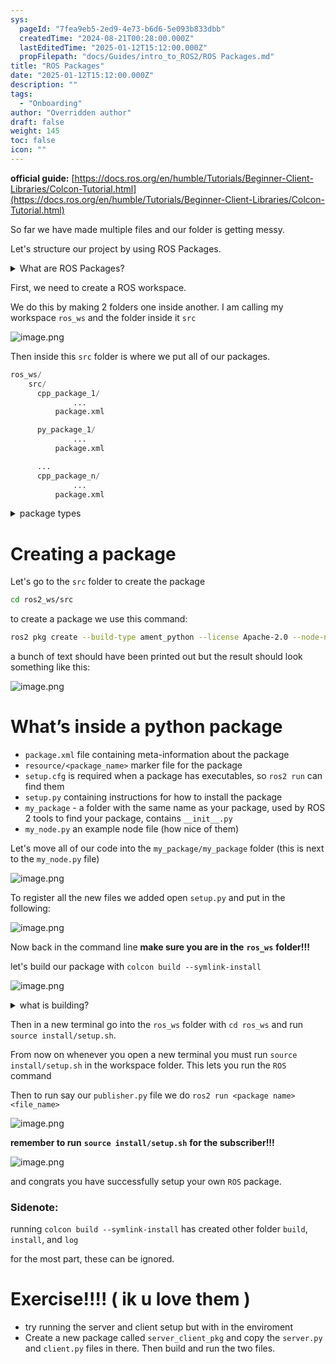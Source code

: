 ```yaml
---
sys:
  pageId: "7fea9eb5-2ed9-4e73-b6d6-5e093b833dbb"
  createdTime: "2024-08-21T00:28:00.000Z"
  lastEditedTime: "2025-01-12T15:12:00.000Z"
  propFilepath: "docs/Guides/intro_to_ROS2/ROS Packages.md"
title: "ROS Packages"
date: "2025-01-12T15:12:00.000Z"
description: ""
tags:
  - "Onboarding"
author: "Overridden author"
draft: false
weight: 145
toc: false
icon: ""
---
```


**official guide:** [https://docs.ros.org/en/humble/Tutorials/Beginner-Client-Libraries/Colcon-Tutorial.html](https://docs.ros.org/en/humble/Tutorials/Beginner-Client-Libraries/Colcon-Tutorial.html)

So far we have made multiple files and our folder is getting messy.

Let's structure our project by using ROS Packages.

<details>

<summary>What are ROS Packages?</summary>

ROS Packages are, as the name implies, packages of code that are highly sharable between ROS developers.

They consist of a folder, `package.xml` file, and source code

```python
      cpp_package_1/
		      ... imagine much code files here ..
          package.xml
```

</details>

First, we need to create a ROS workspace.

We do this by making 2 folders one inside another. I am calling my workspace `ros_ws` and the folder inside it `src`

![image.png](https://prod-files-secure.s3.us-west-2.amazonaws.com/d518164a-d88e-44d1-a4ee-3adb3bd8bce0/70706947-fd18-4537-a67b-e12946812d31/image.png?X-Amz-Algorithm=AWS4-HMAC-SHA256&X-Amz-Content-Sha256=UNSIGNED-PAYLOAD&X-Amz-Credential=ASIAZI2LB4663KNTJAT4%2F20250317%2Fus-west-2%2Fs3%2Faws4_request&X-Amz-Date=20250317T220801Z&X-Amz-Expires=3600&X-Amz-Security-Token=IQoJb3JpZ2luX2VjEPb%2F%2F%2F%2F%2F%2F%2F%2F%2F%2FwEaCXVzLXdlc3QtMiJHMEUCIQC40rPCOC6dlZ%2FYT2i%2FNbpucp0G28QQIloR3ePv8gyhYgIgX18nOrkc6yA%2B%2FbQxUzLv1NsCZdF9yMBbOdNu4q6Fncwq%2FwMIThAAGgw2Mzc0MjMxODM4MDUiDIWkqaTj2viNFuOwyCrcA9ZEZ%2BcuI7Mky6pGBA1aqQ7wlsHckVRZOFrYtMm0QWbbAvFlxb0Lhbaf%2FLPGIkn9qitd32ZiBsr1i30OQqXURLCHTZVZx89m8S2TY%2FlKHom9tO84yPdTZnH9vH1ALXnBhP0vigMg08bLAViX9a2CaKGaSBdGnKkqDnbDTeYAPcEjV83kQFC0J3eKkG9F2FFWSKllIxQ4idb7gabJ%2B%2BP1laR7noHCmq54HVxEQljOwdu702up6Z%2FQy%2Fa1YLXkQS%2BtkC4HbEN6K2OiLGgRsb3twINsVrl2Fg7nmzzcjAYUpjiX5t2FGmc9TlkbiI51CcblKGgUutjZEGSP9Ggsx53pxYZAlNSzZqy%2B%2BFWYbJPf9bGWhuR3IJDXVCcXLXeZI8g%2BUPZ%2Ba0FF%2B9sxaF8iIsfwAvUChVuGU7fsYyplJFKI9J2JdQ%2B%2Fw5T8lN3E08YOyDOLjgU3%2BnTuXDUuQkoeMQys8pyZ6ci5Nx%2B2MxOHIuuVszO37opqneNclfpemteMZDhB1sNTRi8WVqJnv1lO8kPg%2BQkDzTcCmktb2CYuFkVGu2P5xv0ftyL5dsPQRboNSNiU421PdHKcaSVs0j5S%2BJMaayW2XPX17umVb3SW05kkm9aQE7INLSujpvlLwSsWMLOj4r4GOqUBLLVcmZNwBA1NtmQ0rc6EEjUY9iJ1VYYJ8goHncEfW8h3PHHnAwLdjkFzml6sMJUgO6G%2B23gQ2dNm%2FxrThMbsMC10ZgL%2FIEMN56BjBFSlHkeFILZnatw0gh14GTOO5adoHNXTAgTWPAnWEShtlY2IJyRZKaOf47wfooulqBPSzSjtZ3LPs8s1gQflFZtVjXNw9CSo7A90x8sK6LyGL8KkEHpzbqtX&X-Amz-Signature=01d09af9a7b3d74268e185c11b0fafec35963f2d587387dcaf2526228d9c0897&X-Amz-SignedHeaders=host&x-id=GetObject)

Then inside this `src` folder is where we put all of our packages.

```python
ros_ws/
    src/
      cpp_package_1/
		      ...
          package.xml

      py_package_1/
		      ...
          package.xml

      ...
      cpp_package_n/
		      ...
          package.xml

```

<details>

<summary>package types</summary>

packages can be either `C++` or python.

the intern file structure is different for each but for this guide we will stick to creating python packages

</details>

# Creating a package

Let's go to the `src` folder to create the package

```bash
cd ros2_ws/src
```

to create a package we use this command:

```bash
ros2 pkg create --build-type ament_python --license Apache-2.0 --node-name my_node my_package
```

a bunch of text should have been printed out but the result should look something like this:

![image.png](https://prod-files-secure.s3.us-west-2.amazonaws.com/d518164a-d88e-44d1-a4ee-3adb3bd8bce0/e6cf1e3f-8512-4a3e-b131-079f800bf3e8/image.png?X-Amz-Algorithm=AWS4-HMAC-SHA256&X-Amz-Content-Sha256=UNSIGNED-PAYLOAD&X-Amz-Credential=ASIAZI2LB4663KNTJAT4%2F20250317%2Fus-west-2%2Fs3%2Faws4_request&X-Amz-Date=20250317T220802Z&X-Amz-Expires=3600&X-Amz-Security-Token=IQoJb3JpZ2luX2VjEPb%2F%2F%2F%2F%2F%2F%2F%2F%2F%2FwEaCXVzLXdlc3QtMiJHMEUCIQC40rPCOC6dlZ%2FYT2i%2FNbpucp0G28QQIloR3ePv8gyhYgIgX18nOrkc6yA%2B%2FbQxUzLv1NsCZdF9yMBbOdNu4q6Fncwq%2FwMIThAAGgw2Mzc0MjMxODM4MDUiDIWkqaTj2viNFuOwyCrcA9ZEZ%2BcuI7Mky6pGBA1aqQ7wlsHckVRZOFrYtMm0QWbbAvFlxb0Lhbaf%2FLPGIkn9qitd32ZiBsr1i30OQqXURLCHTZVZx89m8S2TY%2FlKHom9tO84yPdTZnH9vH1ALXnBhP0vigMg08bLAViX9a2CaKGaSBdGnKkqDnbDTeYAPcEjV83kQFC0J3eKkG9F2FFWSKllIxQ4idb7gabJ%2B%2BP1laR7noHCmq54HVxEQljOwdu702up6Z%2FQy%2Fa1YLXkQS%2BtkC4HbEN6K2OiLGgRsb3twINsVrl2Fg7nmzzcjAYUpjiX5t2FGmc9TlkbiI51CcblKGgUutjZEGSP9Ggsx53pxYZAlNSzZqy%2B%2BFWYbJPf9bGWhuR3IJDXVCcXLXeZI8g%2BUPZ%2Ba0FF%2B9sxaF8iIsfwAvUChVuGU7fsYyplJFKI9J2JdQ%2B%2Fw5T8lN3E08YOyDOLjgU3%2BnTuXDUuQkoeMQys8pyZ6ci5Nx%2B2MxOHIuuVszO37opqneNclfpemteMZDhB1sNTRi8WVqJnv1lO8kPg%2BQkDzTcCmktb2CYuFkVGu2P5xv0ftyL5dsPQRboNSNiU421PdHKcaSVs0j5S%2BJMaayW2XPX17umVb3SW05kkm9aQE7INLSujpvlLwSsWMLOj4r4GOqUBLLVcmZNwBA1NtmQ0rc6EEjUY9iJ1VYYJ8goHncEfW8h3PHHnAwLdjkFzml6sMJUgO6G%2B23gQ2dNm%2FxrThMbsMC10ZgL%2FIEMN56BjBFSlHkeFILZnatw0gh14GTOO5adoHNXTAgTWPAnWEShtlY2IJyRZKaOf47wfooulqBPSzSjtZ3LPs8s1gQflFZtVjXNw9CSo7A90x8sK6LyGL8KkEHpzbqtX&X-Amz-Signature=9df448ab4699ce42630add5e4a4d77b3c77d62938cd106cf0c5abe17c37d926b&X-Amz-SignedHeaders=host&x-id=GetObject)

# What’s inside a python package

- `package.xml` file containing meta-information about the package
- `resource/<package_name>` marker file for the package
- `setup.cfg` is required when a package has executables, so `ros2 run` can find them
- `setup.py` containing instructions for how to install the package
- `my_package` - a folder with the same name as your package, used by ROS 2 tools to find your package, contains `__init__.py`
- `my_node.py` an example node file (how nice of them)

Let's move all of our code into the `my_package/my_package` folder (this is next to the `my_node.py` file)

![image.png](https://prod-files-secure.s3.us-west-2.amazonaws.com/d518164a-d88e-44d1-a4ee-3adb3bd8bce0/9ce58f11-0da9-4d3e-b86d-506a9685d378/image.png?X-Amz-Algorithm=AWS4-HMAC-SHA256&X-Amz-Content-Sha256=UNSIGNED-PAYLOAD&X-Amz-Credential=ASIAZI2LB4663KNTJAT4%2F20250317%2Fus-west-2%2Fs3%2Faws4_request&X-Amz-Date=20250317T220802Z&X-Amz-Expires=3600&X-Amz-Security-Token=IQoJb3JpZ2luX2VjEPb%2F%2F%2F%2F%2F%2F%2F%2F%2F%2FwEaCXVzLXdlc3QtMiJHMEUCIQC40rPCOC6dlZ%2FYT2i%2FNbpucp0G28QQIloR3ePv8gyhYgIgX18nOrkc6yA%2B%2FbQxUzLv1NsCZdF9yMBbOdNu4q6Fncwq%2FwMIThAAGgw2Mzc0MjMxODM4MDUiDIWkqaTj2viNFuOwyCrcA9ZEZ%2BcuI7Mky6pGBA1aqQ7wlsHckVRZOFrYtMm0QWbbAvFlxb0Lhbaf%2FLPGIkn9qitd32ZiBsr1i30OQqXURLCHTZVZx89m8S2TY%2FlKHom9tO84yPdTZnH9vH1ALXnBhP0vigMg08bLAViX9a2CaKGaSBdGnKkqDnbDTeYAPcEjV83kQFC0J3eKkG9F2FFWSKllIxQ4idb7gabJ%2B%2BP1laR7noHCmq54HVxEQljOwdu702up6Z%2FQy%2Fa1YLXkQS%2BtkC4HbEN6K2OiLGgRsb3twINsVrl2Fg7nmzzcjAYUpjiX5t2FGmc9TlkbiI51CcblKGgUutjZEGSP9Ggsx53pxYZAlNSzZqy%2B%2BFWYbJPf9bGWhuR3IJDXVCcXLXeZI8g%2BUPZ%2Ba0FF%2B9sxaF8iIsfwAvUChVuGU7fsYyplJFKI9J2JdQ%2B%2Fw5T8lN3E08YOyDOLjgU3%2BnTuXDUuQkoeMQys8pyZ6ci5Nx%2B2MxOHIuuVszO37opqneNclfpemteMZDhB1sNTRi8WVqJnv1lO8kPg%2BQkDzTcCmktb2CYuFkVGu2P5xv0ftyL5dsPQRboNSNiU421PdHKcaSVs0j5S%2BJMaayW2XPX17umVb3SW05kkm9aQE7INLSujpvlLwSsWMLOj4r4GOqUBLLVcmZNwBA1NtmQ0rc6EEjUY9iJ1VYYJ8goHncEfW8h3PHHnAwLdjkFzml6sMJUgO6G%2B23gQ2dNm%2FxrThMbsMC10ZgL%2FIEMN56BjBFSlHkeFILZnatw0gh14GTOO5adoHNXTAgTWPAnWEShtlY2IJyRZKaOf47wfooulqBPSzSjtZ3LPs8s1gQflFZtVjXNw9CSo7A90x8sK6LyGL8KkEHpzbqtX&X-Amz-Signature=38ae948b5971069a39fad269afdb9a2da87485f1b829312400396ff358757579&X-Amz-SignedHeaders=host&x-id=GetObject)

To register all the new files we added open `setup.py` and put in the following:

![image.png](https://prod-files-secure.s3.us-west-2.amazonaws.com/d518164a-d88e-44d1-a4ee-3adb3bd8bce0/1cd7c262-4cae-4496-9d75-c178537d24a2/image.png?X-Amz-Algorithm=AWS4-HMAC-SHA256&X-Amz-Content-Sha256=UNSIGNED-PAYLOAD&X-Amz-Credential=ASIAZI2LB4663KNTJAT4%2F20250317%2Fus-west-2%2Fs3%2Faws4_request&X-Amz-Date=20250317T220801Z&X-Amz-Expires=3600&X-Amz-Security-Token=IQoJb3JpZ2luX2VjEPb%2F%2F%2F%2F%2F%2F%2F%2F%2F%2FwEaCXVzLXdlc3QtMiJHMEUCIQC40rPCOC6dlZ%2FYT2i%2FNbpucp0G28QQIloR3ePv8gyhYgIgX18nOrkc6yA%2B%2FbQxUzLv1NsCZdF9yMBbOdNu4q6Fncwq%2FwMIThAAGgw2Mzc0MjMxODM4MDUiDIWkqaTj2viNFuOwyCrcA9ZEZ%2BcuI7Mky6pGBA1aqQ7wlsHckVRZOFrYtMm0QWbbAvFlxb0Lhbaf%2FLPGIkn9qitd32ZiBsr1i30OQqXURLCHTZVZx89m8S2TY%2FlKHom9tO84yPdTZnH9vH1ALXnBhP0vigMg08bLAViX9a2CaKGaSBdGnKkqDnbDTeYAPcEjV83kQFC0J3eKkG9F2FFWSKllIxQ4idb7gabJ%2B%2BP1laR7noHCmq54HVxEQljOwdu702up6Z%2FQy%2Fa1YLXkQS%2BtkC4HbEN6K2OiLGgRsb3twINsVrl2Fg7nmzzcjAYUpjiX5t2FGmc9TlkbiI51CcblKGgUutjZEGSP9Ggsx53pxYZAlNSzZqy%2B%2BFWYbJPf9bGWhuR3IJDXVCcXLXeZI8g%2BUPZ%2Ba0FF%2B9sxaF8iIsfwAvUChVuGU7fsYyplJFKI9J2JdQ%2B%2Fw5T8lN3E08YOyDOLjgU3%2BnTuXDUuQkoeMQys8pyZ6ci5Nx%2B2MxOHIuuVszO37opqneNclfpemteMZDhB1sNTRi8WVqJnv1lO8kPg%2BQkDzTcCmktb2CYuFkVGu2P5xv0ftyL5dsPQRboNSNiU421PdHKcaSVs0j5S%2BJMaayW2XPX17umVb3SW05kkm9aQE7INLSujpvlLwSsWMLOj4r4GOqUBLLVcmZNwBA1NtmQ0rc6EEjUY9iJ1VYYJ8goHncEfW8h3PHHnAwLdjkFzml6sMJUgO6G%2B23gQ2dNm%2FxrThMbsMC10ZgL%2FIEMN56BjBFSlHkeFILZnatw0gh14GTOO5adoHNXTAgTWPAnWEShtlY2IJyRZKaOf47wfooulqBPSzSjtZ3LPs8s1gQflFZtVjXNw9CSo7A90x8sK6LyGL8KkEHpzbqtX&X-Amz-Signature=a33944e6bd4f9e85c19b0d95af80aaa8f6bbe52fc6e61a78c020526d518a83f4&X-Amz-SignedHeaders=host&x-id=GetObject)

Now back in the command line **make sure you are in the** **`ros_ws`** **folder!!!**

let's build our package with `colcon build --symlink-install`

![image.png](https://prod-files-secure.s3.us-west-2.amazonaws.com/d518164a-d88e-44d1-a4ee-3adb3bd8bce0/2f2a0d27-b173-48fd-b189-5f5c0ce65619/image.png?X-Amz-Algorithm=AWS4-HMAC-SHA256&X-Amz-Content-Sha256=UNSIGNED-PAYLOAD&X-Amz-Credential=ASIAZI2LB4663KNTJAT4%2F20250317%2Fus-west-2%2Fs3%2Faws4_request&X-Amz-Date=20250317T220802Z&X-Amz-Expires=3600&X-Amz-Security-Token=IQoJb3JpZ2luX2VjEPb%2F%2F%2F%2F%2F%2F%2F%2F%2F%2FwEaCXVzLXdlc3QtMiJHMEUCIQC40rPCOC6dlZ%2FYT2i%2FNbpucp0G28QQIloR3ePv8gyhYgIgX18nOrkc6yA%2B%2FbQxUzLv1NsCZdF9yMBbOdNu4q6Fncwq%2FwMIThAAGgw2Mzc0MjMxODM4MDUiDIWkqaTj2viNFuOwyCrcA9ZEZ%2BcuI7Mky6pGBA1aqQ7wlsHckVRZOFrYtMm0QWbbAvFlxb0Lhbaf%2FLPGIkn9qitd32ZiBsr1i30OQqXURLCHTZVZx89m8S2TY%2FlKHom9tO84yPdTZnH9vH1ALXnBhP0vigMg08bLAViX9a2CaKGaSBdGnKkqDnbDTeYAPcEjV83kQFC0J3eKkG9F2FFWSKllIxQ4idb7gabJ%2B%2BP1laR7noHCmq54HVxEQljOwdu702up6Z%2FQy%2Fa1YLXkQS%2BtkC4HbEN6K2OiLGgRsb3twINsVrl2Fg7nmzzcjAYUpjiX5t2FGmc9TlkbiI51CcblKGgUutjZEGSP9Ggsx53pxYZAlNSzZqy%2B%2BFWYbJPf9bGWhuR3IJDXVCcXLXeZI8g%2BUPZ%2Ba0FF%2B9sxaF8iIsfwAvUChVuGU7fsYyplJFKI9J2JdQ%2B%2Fw5T8lN3E08YOyDOLjgU3%2BnTuXDUuQkoeMQys8pyZ6ci5Nx%2B2MxOHIuuVszO37opqneNclfpemteMZDhB1sNTRi8WVqJnv1lO8kPg%2BQkDzTcCmktb2CYuFkVGu2P5xv0ftyL5dsPQRboNSNiU421PdHKcaSVs0j5S%2BJMaayW2XPX17umVb3SW05kkm9aQE7INLSujpvlLwSsWMLOj4r4GOqUBLLVcmZNwBA1NtmQ0rc6EEjUY9iJ1VYYJ8goHncEfW8h3PHHnAwLdjkFzml6sMJUgO6G%2B23gQ2dNm%2FxrThMbsMC10ZgL%2FIEMN56BjBFSlHkeFILZnatw0gh14GTOO5adoHNXTAgTWPAnWEShtlY2IJyRZKaOf47wfooulqBPSzSjtZ3LPs8s1gQflFZtVjXNw9CSo7A90x8sK6LyGL8KkEHpzbqtX&X-Amz-Signature=0d17a64fce5385b7decf26bbdf8bbb4ed7f150563e1829642c882e9f880f29f1&X-Amz-SignedHeaders=host&x-id=GetObject)

<details>

<summary>what is building?</summary>

if you are a CS major at Rose-Hulman you will learn the answer to this in CSSE132

but TLDR; is it combines all the code files into one program that can be run easily 

</details>

Then in a new terminal go into the `ros_ws` folder with `cd ros_ws` and run `source install/setup.sh`. 

From now on whenever you open a new terminal you must run `source install/setup.sh` in the workspace folder. This lets you run the `ROS` command

Then to run say our `publisher.py` file we do `ros2 run <package name> <file_name>`

![image.png](https://prod-files-secure.s3.us-west-2.amazonaws.com/d518164a-d88e-44d1-a4ee-3adb3bd8bce0/4f4b1219-3a44-4632-aa0a-ce3471699f59/image.png?X-Amz-Algorithm=AWS4-HMAC-SHA256&X-Amz-Content-Sha256=UNSIGNED-PAYLOAD&X-Amz-Credential=ASIAZI2LB4663KNTJAT4%2F20250317%2Fus-west-2%2Fs3%2Faws4_request&X-Amz-Date=20250317T220802Z&X-Amz-Expires=3600&X-Amz-Security-Token=IQoJb3JpZ2luX2VjEPb%2F%2F%2F%2F%2F%2F%2F%2F%2F%2FwEaCXVzLXdlc3QtMiJHMEUCIQC40rPCOC6dlZ%2FYT2i%2FNbpucp0G28QQIloR3ePv8gyhYgIgX18nOrkc6yA%2B%2FbQxUzLv1NsCZdF9yMBbOdNu4q6Fncwq%2FwMIThAAGgw2Mzc0MjMxODM4MDUiDIWkqaTj2viNFuOwyCrcA9ZEZ%2BcuI7Mky6pGBA1aqQ7wlsHckVRZOFrYtMm0QWbbAvFlxb0Lhbaf%2FLPGIkn9qitd32ZiBsr1i30OQqXURLCHTZVZx89m8S2TY%2FlKHom9tO84yPdTZnH9vH1ALXnBhP0vigMg08bLAViX9a2CaKGaSBdGnKkqDnbDTeYAPcEjV83kQFC0J3eKkG9F2FFWSKllIxQ4idb7gabJ%2B%2BP1laR7noHCmq54HVxEQljOwdu702up6Z%2FQy%2Fa1YLXkQS%2BtkC4HbEN6K2OiLGgRsb3twINsVrl2Fg7nmzzcjAYUpjiX5t2FGmc9TlkbiI51CcblKGgUutjZEGSP9Ggsx53pxYZAlNSzZqy%2B%2BFWYbJPf9bGWhuR3IJDXVCcXLXeZI8g%2BUPZ%2Ba0FF%2B9sxaF8iIsfwAvUChVuGU7fsYyplJFKI9J2JdQ%2B%2Fw5T8lN3E08YOyDOLjgU3%2BnTuXDUuQkoeMQys8pyZ6ci5Nx%2B2MxOHIuuVszO37opqneNclfpemteMZDhB1sNTRi8WVqJnv1lO8kPg%2BQkDzTcCmktb2CYuFkVGu2P5xv0ftyL5dsPQRboNSNiU421PdHKcaSVs0j5S%2BJMaayW2XPX17umVb3SW05kkm9aQE7INLSujpvlLwSsWMLOj4r4GOqUBLLVcmZNwBA1NtmQ0rc6EEjUY9iJ1VYYJ8goHncEfW8h3PHHnAwLdjkFzml6sMJUgO6G%2B23gQ2dNm%2FxrThMbsMC10ZgL%2FIEMN56BjBFSlHkeFILZnatw0gh14GTOO5adoHNXTAgTWPAnWEShtlY2IJyRZKaOf47wfooulqBPSzSjtZ3LPs8s1gQflFZtVjXNw9CSo7A90x8sK6LyGL8KkEHpzbqtX&X-Amz-Signature=441ceabacff22050e2cebba253292c3188c3ac9fac20b1a0182d90f324b1a226&X-Amz-SignedHeaders=host&x-id=GetObject)

**remember to run** **`source install/setup.sh`** **for the subscriber!!!**

![image.png](https://prod-files-secure.s3.us-west-2.amazonaws.com/d518164a-d88e-44d1-a4ee-3adb3bd8bce0/02121119-dad4-49ec-8356-c956108b4243/image.png?X-Amz-Algorithm=AWS4-HMAC-SHA256&X-Amz-Content-Sha256=UNSIGNED-PAYLOAD&X-Amz-Credential=ASIAZI2LB4663KNTJAT4%2F20250317%2Fus-west-2%2Fs3%2Faws4_request&X-Amz-Date=20250317T220802Z&X-Amz-Expires=3600&X-Amz-Security-Token=IQoJb3JpZ2luX2VjEPb%2F%2F%2F%2F%2F%2F%2F%2F%2F%2FwEaCXVzLXdlc3QtMiJHMEUCIQC40rPCOC6dlZ%2FYT2i%2FNbpucp0G28QQIloR3ePv8gyhYgIgX18nOrkc6yA%2B%2FbQxUzLv1NsCZdF9yMBbOdNu4q6Fncwq%2FwMIThAAGgw2Mzc0MjMxODM4MDUiDIWkqaTj2viNFuOwyCrcA9ZEZ%2BcuI7Mky6pGBA1aqQ7wlsHckVRZOFrYtMm0QWbbAvFlxb0Lhbaf%2FLPGIkn9qitd32ZiBsr1i30OQqXURLCHTZVZx89m8S2TY%2FlKHom9tO84yPdTZnH9vH1ALXnBhP0vigMg08bLAViX9a2CaKGaSBdGnKkqDnbDTeYAPcEjV83kQFC0J3eKkG9F2FFWSKllIxQ4idb7gabJ%2B%2BP1laR7noHCmq54HVxEQljOwdu702up6Z%2FQy%2Fa1YLXkQS%2BtkC4HbEN6K2OiLGgRsb3twINsVrl2Fg7nmzzcjAYUpjiX5t2FGmc9TlkbiI51CcblKGgUutjZEGSP9Ggsx53pxYZAlNSzZqy%2B%2BFWYbJPf9bGWhuR3IJDXVCcXLXeZI8g%2BUPZ%2Ba0FF%2B9sxaF8iIsfwAvUChVuGU7fsYyplJFKI9J2JdQ%2B%2Fw5T8lN3E08YOyDOLjgU3%2BnTuXDUuQkoeMQys8pyZ6ci5Nx%2B2MxOHIuuVszO37opqneNclfpemteMZDhB1sNTRi8WVqJnv1lO8kPg%2BQkDzTcCmktb2CYuFkVGu2P5xv0ftyL5dsPQRboNSNiU421PdHKcaSVs0j5S%2BJMaayW2XPX17umVb3SW05kkm9aQE7INLSujpvlLwSsWMLOj4r4GOqUBLLVcmZNwBA1NtmQ0rc6EEjUY9iJ1VYYJ8goHncEfW8h3PHHnAwLdjkFzml6sMJUgO6G%2B23gQ2dNm%2FxrThMbsMC10ZgL%2FIEMN56BjBFSlHkeFILZnatw0gh14GTOO5adoHNXTAgTWPAnWEShtlY2IJyRZKaOf47wfooulqBPSzSjtZ3LPs8s1gQflFZtVjXNw9CSo7A90x8sK6LyGL8KkEHpzbqtX&X-Amz-Signature=719a2c0e0e2e3fbd3bae59fc2b8419c867579c129efbe959681d8ebffa31d183&X-Amz-SignedHeaders=host&x-id=GetObject)

and congrats you have successfully setup your own `ROS` package.

### Sidenote:

running `colcon build --symlink-install` has created other folder `build`, `install`, and `log`

for the most part, these can be ignored.

# Exercise!!!! ( ik u love them )

- try running the server and client setup but with in the enviroment
- Create a new package called `server_client_pkg` and copy the `server.py` and `client.py` files in there. Then build and run the two files.
